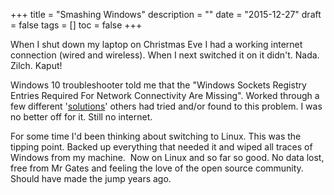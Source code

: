 +++
title = "Smashing Windows"
description = ""
date = "2015-12-27"
draft = false
tags = []
toc = false
+++

When I shut down my laptop on Christmas Eve I had a working internet connection (wired and wireless). When I next switched it on it didn't. Nada. Zilch. Kaput!

Windows 10 troubleshooter told me that the "Windows Sockets Registry Entries Required For Network Connectivity Are Missing". Worked through a few different '[solutions](http://www.kapilarya.com/windows-sockets-registry-entries-required-for-network-connectivity-is-missing)' others had tried and/or found to this problem. I was no better off for it. Still no internet.

For some time I'd been thinking about switching to Linux. This was the tipping point. Backed up everything that needed it and wiped all traces of Windows from my machine.  Now on Linux and so far so good. No data lost, free from Mr Gates and feeling the love of the open source community. Should have made the jump years ago.